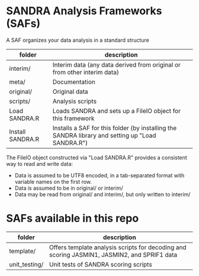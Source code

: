 # SANDRA Analysis Frameworks (SAFs) 
A SAF organizes your data analysis in a standard structure

folder | description
------ | -----------
interim/ | Interim data (any data derived from original or from other interim data)
meta/ |  Documentation
original/ | Original data
scripts/ | Analysis scripts
Load SANDRA.R | Loads SANDRA and sets up a FileIO object for this framework
Install SANDRA.R | Installs a SAF for this folder (by installing the SANDRA library and setting up "Load SANDRA.R")

The FileIO object constructed via "Load SANDRA.R" provides a consistent way to read and write data:
* Data is assumed to be UTF8 encoded, in a tab-separated format with variable names on the first row.
* Data is assumed to be in original/ or interim/
* Data may be read from original/ and interim/, but only written to interim/

# SAFs available in this repo
folder | description
------ | -----------
template/ | Offers template analysis scripts for decoding and scoring JASMIN1, JASMIN2, and SPRIF1 data
unit_testing/ |  Unit tests of SANDRA scoring scripts
